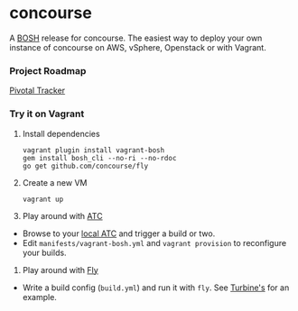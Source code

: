 # concourse

A [BOSH](https://github.com/cloudfoundry/bosh) release for concourse. The easiest way to deploy your own instance of concourse on AWS, vSphere, Openstack or with Vagrant.

### Project Roadmap

[Pivotal Tracker](https://www.pivotaltracker.com/n/projects/1059262)

### Try it on Vagrant

1. Install dependencies

    ```
    vagrant plugin install vagrant-bosh
    gem install bosh_cli --no-ri --no-rdoc
    go get github.com/concourse/fly
    ```

1. Create a new VM

    ```
    vagrant up
    ```

1. Play around with [ATC](https://github.com/concourse/atc)
  - Browse to your [local ATC](http://127.0.0.1:8080) and trigger a build or two.
  - Edit `manifests/vagrant-bosh.yml` and `vagrant provision` to reconfigure your builds.

1. Play around with [Fly](https://github.com/concourse/fly)
  - Write a build config (`build.yml`) and run it with `fly`. See [Turbine's](https://github.com/concourse/turbine/blob/master/build.yml) for an example.
